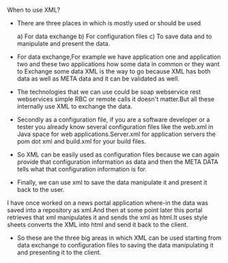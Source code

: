 When to use XML?

- There are three places in which is mostly used or should be used 

	a) For data exchange 
	b) For configuration files 
	c) To save data and to manipulate and present the data.

- For data exchange,For example we have application one and application two and these two applications how some data in common or they want to Exchange some data XML is the way to go because XML has both data as well as META data and it can be validated as well.

- The technologies that we can use could be soap webservice rest webservices simple RBC or remote calls it doesn't matter.But all these internally use XML to exchange the data.

- Secondly as a configuration file, if you are a software developer or a tester you already know several configuration files like the web.xml in Java space for web applications.Server.xml for application servers the pom dot xml and build.xml for your build files.

- So XML can be easily used as configuration files because we can again provide that configuration information as data and then the META DATA tells what that configuration information is for.

- Finally, we can use xml to save the data manipulate it and present it back to the user.

I have once worked on a news portal application where-in the data was saved into a repository as xml.And then at some point later this portal retrieves that xml manipulates it and sends the xml as html.It uses style sheets converts the XML into html and send it back to the client.

- So these are the three big areas in which XML can be used starting from data exchange to configuration files to saving the data  manipulating it and presenting it to the client.

